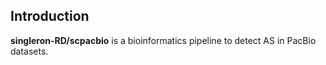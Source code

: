 ## Introduction

**singleron-RD/scpacbio**  is a bioinformatics pipeline to detect AS in PacBio datasets.
